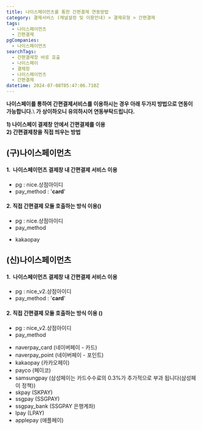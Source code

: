 ```yaml
---
title: 나이스페이먼츠를 통한 간편결제 연동방법
category: 결제서비스 (채널설정 및 이용안내) > 결제유형 > 간편결제
tags:
  - 나이스페이먼츠
  - 간편결제
pgCompanies:
  - 나이스페이먼츠
searchTags:
  - 간편결제창 바로 호출
  - 나이스페이
  - 결제창
  - 나이스페이먼츠
  - 간편결제
datetime: 2024-07-08T05:47:06.710Z
---
```


**나이스페이를 통하여 간편결제서비스를 이용하시는 경우 아래 두가지 방법으로 연동이 가능합니다.**\ <Highlight text="나이스페이는 (구)모듈과 (신)모듈에 따라 지원가능한 간편결제" /> **가 상이하오니 유의하시어 연동부탁드립니다.**

**1) 나이스페이 결제창 안에서 간편결제를 이용**\
**2) 간편결제창을 직접 띄우는 방법**

## **(구)나이스페이먼츠**

#### **1.  나이스페이먼츠 결제창 내 간편결제 서비스 이용**

- pg : nice.상점아이디
- pay\_method : '**card**'

<Callout content="꼭 확인해주세요!
위 예시 화면은 범용적으로 모든 가맹점이 사용할 수 있도록 제공되는 결제창으로, 
포트원를 통한 (구)나이스페이 이용시 간편결제는 ‘카카오페이’ 만 지원가능합니다." icon="💡" title="참고사항 " />



#### **2. 직접 간편결제 모듈 호출하는 방식 이용(**<Highlight text="간편결제창 바로 호출!" />**)**

- pg : nice.상점아이디
- pay\_method

<Indent level="1">

- kakaopay

</Indent>

## **(신)나이스페이먼츠**

#### **1.  나이스페이먼츠 결제창 내 간편결제 서비스 이용**

- pg : nice\_v2.상점아이디
- pay\_method : '**card**'

#### **2. 직접 간편결제 모듈 호출하는 방식 이용 (**<Highlight text="간편결제창 바로 호출!" />**)**

- pg : nice\_v2.상점아이디
- pay\_method 

<Indent level="1">

- naverpay\_card (네이버페이 - 카드)
- naverpay\_point (네이버페이 - 포인트)
- kakaopay (카카오페이)
- payco (페이코)
- samsungpay (삼성페이는 카드수수료의 0.3%가 추가적으로 부과 됩니다(삼성페이 정책))
- skpay (SKPAY)
- ssgpay (SSGPAY)
- ssgpay\_bank (SSGPAY 은행계좌)
- lpay (LPAY)
- applepay (애플페이)

</Indent>
